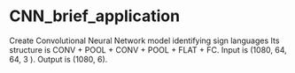 # CNN_brief_application
Create Convolutional Neural Network model identifying sign languages
Its structure is CONV + POOL + CONV + POOL + FLAT + FC.
Input is (1080, 64, 64, 3 ).
Output is (1080, 6).
